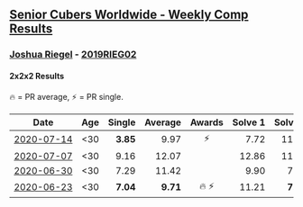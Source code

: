 <style>table {white-space: nowrap;}</style>

## [Senior Cubers Worldwide - Weekly Comp Results](/scw-comp/results/)
### [Joshua Riegel](README.md) - [2019RIEG02](https://www.worldcubeassociation.org/persons/2019RIEG02?event=222)
#### 2x2x2 Results

<span style="white-space: nowrap;">🔥 = PR average</span>, <span style="white-space: nowrap;">⚡ = PR single</span>.

| Date | Age | Single | Average | Awards | Solve 1 | Solve 2 | Solve 3 | Solve 4 | Solve 5 | Video |
| :--: | :--: | --: | --: | :--: | --: | --: | --: | --: | --: | :-- |
| [2020-07-14](../../results/2020-07-14/222.md) | <30 | **3.85** | 9.97 | ⚡ | 7.72 | 11.51 | 11.69 | 10.68 | **3.85** | [Link](https://www.facebook.com/events/1157754364595802?view=permalink&id=1161062210931684) |
| [2020-07-07](../../results/2020-07-07/222.md) | <30 | 9.16 | 12.07 |  | 12.86 | 11.42 | 20.11 | 11.93 | 9.16 | [Link](https://www.facebook.com/events/271667090769235?view=permalink&id=273559937246617) |
| [2020-06-30](../../results/2020-06-30/222.md) | <30 | 7.29 | 11.42 |  | 9.90 | 7.29 | 15.70 | 12.29 | 12.07 | [Link](https://www.facebook.com/events/679860472562391?view=permalink&id=682053765676395) |
| [2020-06-23](../../results/2020-06-23/222.md) | <30 | **7.04** | **9.71** | 🔥 ⚡ | 11.21 | **7.04** | 12.65 | 9.69 | 8.22 | [Link](https://www.facebook.com/events/722150235200875?view=permalink&id=725673131515252) |


<!-- Global site tag (gtag.js) - Google Analytics -->
<script async src="https://www.googletagmanager.com/gtag/js?id=UA-86348435-3"></script>
<script>window.dataLayer = window.dataLayer || []; function gtag() {dataLayer.push(arguments);} gtag('js', new Date()); gtag('config', 'UA-86348435-3');</script>
